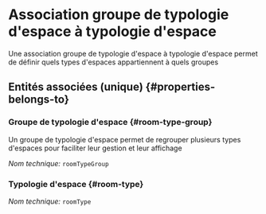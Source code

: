 # Association groupe de typologie d'espace à typologie d'espace
<!--- THIS FILE IS GENERATED PLEASE DO NOT EDIT IT DIRECTLY --->

Une association groupe de typologie d'espace à typologie d'espace permet de définir quels types d'espaces appartiennent à quels groupes

<OH code="roomTypeGroupToRoomType"/>







## Entités associées (unique) {#properties-belongs-to}

### Groupe de typologie d'espace {#room-type-group}

Un groupe de typologie d'espace permet de regrouper plusieurs types d'espaces pour faciliter leur gestion et leur affichage

*Nom technique:* ```roomTypeGroup```
<PH code="roomTypeGroupToRoomType:roomTypeGroup"/>

### Typologie d'espace {#room-type}



*Nom technique:* ```roomType```
<PH code="roomTypeGroupToRoomType:roomType"/>





